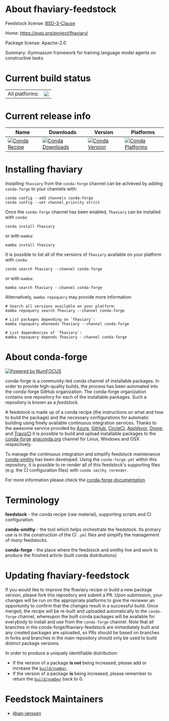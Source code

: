 About fhaviary-feedstock
========================

Feedstock license: [BSD-3-Clause](https://github.com/conda-forge/fhaviary-feedstock/blob/main/LICENSE.txt)

Home: https://pypi.org/project/fhaviary/

Package license: Apache-2.0

Summary: Gymnasium framework for training language model agents on constructive tasks

Current build status
====================


<table><tr><td>All platforms:</td>
    <td>
      <a href="https://dev.azure.com/conda-forge/feedstock-builds/_build/latest?definitionId=23354&branchName=main">
        <img src="https://dev.azure.com/conda-forge/feedstock-builds/_apis/build/status/fhaviary-feedstock?branchName=main">
      </a>
    </td>
  </tr>
</table>

Current release info
====================

| Name | Downloads | Version | Platforms |
| --- | --- | --- | --- |
| [![Conda Recipe](https://img.shields.io/badge/recipe-fhaviary-green.svg)](https://anaconda.org/conda-forge/fhaviary) | [![Conda Downloads](https://img.shields.io/conda/dn/conda-forge/fhaviary.svg)](https://anaconda.org/conda-forge/fhaviary) | [![Conda Version](https://img.shields.io/conda/vn/conda-forge/fhaviary.svg)](https://anaconda.org/conda-forge/fhaviary) | [![Conda Platforms](https://img.shields.io/conda/pn/conda-forge/fhaviary.svg)](https://anaconda.org/conda-forge/fhaviary) |

Installing fhaviary
===================

Installing `fhaviary` from the `conda-forge` channel can be achieved by adding `conda-forge` to your channels with:

```
conda config --add channels conda-forge
conda config --set channel_priority strict
```

Once the `conda-forge` channel has been enabled, `fhaviary` can be installed with `conda`:

```
conda install fhaviary
```

or with `mamba`:

```
mamba install fhaviary
```

It is possible to list all of the versions of `fhaviary` available on your platform with `conda`:

```
conda search fhaviary --channel conda-forge
```

or with `mamba`:

```
mamba search fhaviary --channel conda-forge
```

Alternatively, `mamba repoquery` may provide more information:

```
# Search all versions available on your platform:
mamba repoquery search fhaviary --channel conda-forge

# List packages depending on `fhaviary`:
mamba repoquery whoneeds fhaviary --channel conda-forge

# List dependencies of `fhaviary`:
mamba repoquery depends fhaviary --channel conda-forge
```


About conda-forge
=================

[![Powered by
NumFOCUS](https://img.shields.io/badge/powered%20by-NumFOCUS-orange.svg?style=flat&colorA=E1523D&colorB=007D8A)](https://numfocus.org)

conda-forge is a community-led conda channel of installable packages.
In order to provide high-quality builds, the process has been automated into the
conda-forge GitHub organization. The conda-forge organization contains one repository
for each of the installable packages. Such a repository is known as a *feedstock*.

A feedstock is made up of a conda recipe (the instructions on what and how to build
the package) and the necessary configurations for automatic building using freely
available continuous integration services. Thanks to the awesome service provided by
[Azure](https://azure.microsoft.com/en-us/services/devops/), [GitHub](https://github.com/),
[CircleCI](https://circleci.com/), [AppVeyor](https://www.appveyor.com/),
[Drone](https://cloud.drone.io/welcome), and [TravisCI](https://travis-ci.com/)
it is possible to build and upload installable packages to the
[conda-forge](https://anaconda.org/conda-forge) [anaconda.org](https://anaconda.org/)
channel for Linux, Windows and OSX respectively.

To manage the continuous integration and simplify feedstock maintenance
[conda-smithy](https://github.com/conda-forge/conda-smithy) has been developed.
Using the ``conda-forge.yml`` within this repository, it is possible to re-render all of
this feedstock's supporting files (e.g. the CI configuration files) with ``conda smithy rerender``.

For more information please check the [conda-forge documentation](https://conda-forge.org/docs/).

Terminology
===========

**feedstock** - the conda recipe (raw material), supporting scripts and CI configuration.

**conda-smithy** - the tool which helps orchestrate the feedstock.
                   Its primary use is in the construction of the CI ``.yml`` files
                   and simplify the management of *many* feedstocks.

**conda-forge** - the place where the feedstock and smithy live and work to
                  produce the finished article (built conda distributions)


Updating fhaviary-feedstock
===========================

If you would like to improve the fhaviary recipe or build a new
package version, please fork this repository and submit a PR. Upon submission,
your changes will be run on the appropriate platforms to give the reviewer an
opportunity to confirm that the changes result in a successful build. Once
merged, the recipe will be re-built and uploaded automatically to the
`conda-forge` channel, whereupon the built conda packages will be available for
everybody to install and use from the `conda-forge` channel.
Note that all branches in the conda-forge/fhaviary-feedstock are
immediately built and any created packages are uploaded, so PRs should be based
on branches in forks and branches in the main repository should only be used to
build distinct package versions.

In order to produce a uniquely identifiable distribution:
 * If the version of a package **is not** being increased, please add or increase
   the [``build/number``](https://docs.conda.io/projects/conda-build/en/latest/resources/define-metadata.html#build-number-and-string).
 * If the version of a package **is** being increased, please remember to return
   the [``build/number``](https://docs.conda.io/projects/conda-build/en/latest/resources/define-metadata.html#build-number-and-string)
   back to 0.

Feedstock Maintainers
=====================

* [@jan-janssen](https://github.com/jan-janssen/)

